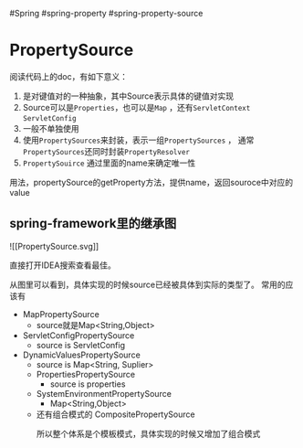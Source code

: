 #Spring 
#spring-property
#spring-property-source

# PropertySource
阅读代码上的doc，有如下意义：
1. 是对键值对的一种抽象，其中Source表示具体的键值对实现
2. Source可以是`Properties`，也可以是`Map` ，还有`ServletContext` `ServletConfig`
3. 一般不单独使用
4. 使用`PropertySources`来封装，表示一组`PropertySources` ， 通常`PropertySources`还同时封装`PropertyResolver`
5. `PropertySouirce` 通过里面的name来确定唯一性

用法，propertySource的getProperty方法，提供name，返回souroce中对应的value



## spring-framework里的继承图
![[PropertySource.svg]]

直接打开IDEA搜索查看最佳。



从图里可以看到，具体实现的时候source已经被具体到实际的类型了。
常用的应该有
- MapPropertySource
	- source就是Map<String,Object>
- ServletConfigPropertySource
	- source is ServletConfig
- DynamicValuesPropertySource
	- source is Map<String, Suplier<Object>>
- PropertiesPropertySource
	- source is properties
- SystemEnvironmentPropertySource
	- Map<String,Object>
- 还有组合模式的 CompositePropertySource


所以整个体系是个模板模式，具体实现的时候又增加了组合模式

